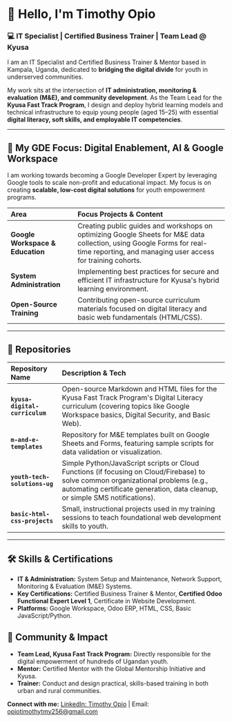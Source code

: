 # 👋 Hello, I'm Timothy Opio

### 💻 IT Specialist | Certified Business Trainer | Team Lead @ Kyusa

I am an IT Specialist and Certified Business Trainer & Mentor based in Kampala, Uganda, dedicated to **bridging the digital divide** for youth in underserved communities.

My work sits at the intersection of **IT administration, monitoring & evaluation (M&E), and community development**. As the Team Lead for the **Kyusa Fast Track Program**, I design and deploy hybrid learning models and technical infrastructure to equip young people (aged 15–25) with essential **digital literacy, soft skills, and employable IT competencies**.

---

## 🌟 My GDE Focus: Digital Enablement, AI & Google Workspace

I am working towards becoming a Google Developer Expert by leveraging Google tools to scale non-profit and educational impact. My focus is on creating **scalable, low-cost digital solutions** for youth empowerment programs.

| Area | Focus Projects & Content |
| :--- | :--- |
| **Google Workspace & Education** | Creating public guides and workshops on optimizing Google Sheets for M&E data collection, using Google Forms for real-time reporting, and managing user access for training cohorts. |
| **System Administration** | Implementing best practices for secure and efficient IT infrastructure for Kyusa's hybrid learning environment. |
| **Open-Source Training** | Contributing open-source curriculum materials focused on digital literacy and basic web fundamentals (HTML/CSS). |

---

## 🚀 Repositories


| Repository Name | Description & Tech |
| :--- | :--- |
| **`kyusa-digital-curriculum`** | Open-source Markdown and HTML files for the Kyusa Fast Track Program's Digital Literacy curriculum (covering topics like Google Workspace basics, Digital Security, and Basic Web). |
| **`m-and-e-templates`** | Repository for M&E templates built on Google Sheets and Forms, featuring sample scripts for data validation or visualization. |
| **`youth-tech-solutions-ug`** | Simple Python/JavaScript scripts or Cloud Functions (if focusing on Cloud/Firebase) to solve common organizational problems (e.g., automating certificate generation, data cleanup, or simple SMS notifications). |
| **`basic-html-css-projects`** | Small, instructional projects used in my training sessions to teach foundational web development skills to youth. |

---

## 🛠️ Skills & Certifications

* **IT & Administration:** System Setup and Maintenance, Network Support, Monitoring & Evaluation (M&E) Systems.
* **Key Certifications:** Certified Business Trainer & Mentor, **Certified Odoo Functional Expert Level 1**, Certificate in Website Development.
* **Platforms:** Google Workspace, Odoo ERP, HTML, CSS, Basic JavaScript/Python.

## 📣 Community & Impact

* **Team Lead, Kyusa Fast Track Program:** Directly responsible for the digital empowerment of hundreds of Ugandan youth.
* **Mentor:** Certified Mentor with the Global Mentorship Initiative and Kyusa.
* **Trainer:** Conduct and design practical, skills-based training in both urban and rural communities.

**Connect with me:** [LinkedIn: Timothy Opio](https://www.linkedin.com/in/timothy-opio-90327b224) | Email: opiotimothytmy256@gmail.com
